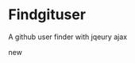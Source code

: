# Findgituser
A github user finder with jqeury ajax
<html>
<head>
	<title>Rgular expression</title>
</head>
<body>
	<div id="test">new</div>
	<script>
		var text= document.getElementById("test").innerText;
		check(text);
		function check(word){
			const keyWord = ["abstract","arguments","boolean",
				"break","public","protected","private",
				"byte","case","catch","char",
				"const","continue","debugger","default",
				"delete","do","double","else",
				"eval",	"false","final","finally",
				"float","for","function","goto",
				"if","implements","in","instanceof",
				"int","interface","let","long",
				"native","new","null","package",
				"return","short","static","switch",
				"synchronized",
				"this","throw","throws","transient",
				"true","try","typeof","var",
				"void","volatile","while","with",
				"yield"];
			const _static = {
				"static":[
					"int",
					"float",
					"double",
					"long",
					"String",
					"function"
				]
			}
			for(i=0;i<keyWord.length;i++){
				if(word==keyWord[i]){
					console.log(word+" is a keyword");
					return true;
				}
			}
			console.log("This is not a keyword");
			return false;
		}
	</script>
</body>
</html>
